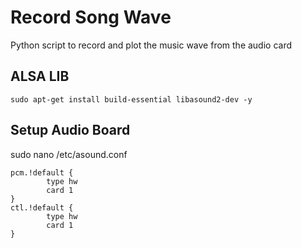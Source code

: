 # Record Song Wave
Python script to record and plot the music wave from the audio card

## ALSA LIB

    sudo apt-get install build-essential libasound2-dev -y

## Setup Audio Board

sudo nano /etc/asound.conf

    pcm.!default {
            type hw
            card 1
    }
    ctl.!default {
            type hw
            card 1
    }